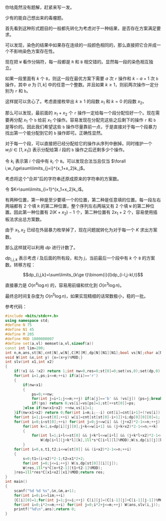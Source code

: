 你咕竟然没有题解，赶紧来写一发。

少有的能自己想出来的毒瘤题。

首先看到这种形式题目的一般都先转化为考虑对于一种结果，是否存在方案满足要求。

可以发现，染色的结果中如果存在连续的一段颜色相同的，那么直接把它合并成一个不影响染色方案存在性。

现在把 `W` 看作分隔符，每一段都是 `R` 和 `B` 相交错的。显然每一段的染色相互独立。

如果一段里面有 $k$ 个 `B`，则这一段在最优方案下需要 $a$ 次 `r` 操作和 $k-a+1$ 次 `b` 操作，其中 $a$ 为 $[1,k]$ 中的任意一个整数。并且如果 $k\ge 1$，则前两次操作一定分别为 `r` 和 `b`。

这样就可以贪心了。考虑直接枚举出 $k\ge 1$ 的段数 $x_1$ 和 $k=0$ 的段数 $x_2$。

那么可以发现，最前面的 $x_1+x_2$ 个 `r` 操作一定给每一个段分配恰好一个。现在需要再分配 $x_1$ 个 `b` 给前 $x_1$ 个操作。容易发现在分配完这些之后剩下的操作 `r` 和 `b` 是等价的。因此我们希望这些 `b` 操作尽量靠前一点，于是直接对于每一个段暴力找出第一个能分配到它的 `b` 操作即可。正确性显然。

对于每一个段，可以直接把已经分配给它的操作从序列中删掉。同时维护一个 $w_i(i\in[1,x_1])$ 表示分配给第 $i$ 段的 `b` 操作之后还剩多少个操作。

令 $k_i$ 表示第 $i$ 个段中有 $k_i$ 个 `B`。可以发现合法当且仅当 $\forall i,w_i\ge\sum\limits_{j=i}^{x_1+x_2}k_j$。

考虑将这个“合并”后的字符串还原成原来的字符串的方案数。

令 $K=\sum\limits_{i=1}^{x_1+x_2}k_i$。

有两种位置，第一种是至少要填一个的位置，第二种是任意填的位置。每一段左右两端都有 $2$ 个填 `R` 的第二种位置，整个序列左右两端又有 $2$ 个填 `W` 的第二种位置。因此第一种位置有 $2(K+x_2)-1$ 个，第二种位置有 $2x_1+2$ 个，容易使用插板法求出总方案数。

由于 $x_1,x_2$ 已经在外层暴力枚举掉了，现在问题就转化为对于每一个 $K$ 求出方案数。

那么这样就可以利用 $dp$ 进行计数了。

$dp_{i,j,k}$ 表示考虑 $i$ 及后面的所有段，和为 $j$，当前最后一个段中有 $k$ 个 `B` 的方案数。转移方程：

$$dp_{i,j,k}=\sum\limits_{k\ge t}\binom{i}{l}dp_{i-l,j-kl,t}$$

直接暴力是 $O(n^4\log n)$ 的，容易用前缀和优化到 $O(n^3\log n)$。

最终总时间复杂度为 $O(n^5\log n)$，如果实现精细的话常数极小，稳的一批。

参考代码：

```cpp
#include <bits/stdc++.h>
using namespace std;
#define N 75
#define N1 45
#define M 205
#define MOD 1000000007
#define set(a,vl) memset(a,vl,sizeof(a))
const int lim=200;
int n,m,ans,st[N],cnt[N],w[N],C[M][M],dp[N][N1][N1];bool vs[N];char a[N];
void W(int &x,int y) {x=(x+y)%MOD;}
int slv(int x1,int x2)
{
	if(!x1 && !x2) return 1;int nw=0,res=0;st[0]=0;set(vs,0);set(dp,0);
	for(int i=1,ps;i<=m;++i) if(a[i]=='r')
	{
		if(nw<x1)
		{
			ps=0;++nw;
			for(int j=i+1;j<=m;++j) if(a[j]=='b' && !vs[j]) {ps=j;break;}
			if(!ps) return 0;vs[i]=vs[ps]=1;st[++st[0]]=ps;
		}else if(nw<x1+x2) ++nw,vs[i]=1;
	}if(nw<x1+x2) return 0;for(int i=m;i;--i) cnt[i]=cnt[i+1]+(!vs[i]);
	for(int i=1;i<=st[0];++i) w[i]=cnt[st[st[0]-i+1]]+i;dp[0][0][0]=1;
	for(int i=0;i<st[0];++i) for(int j=0;j<=w[i] && (j+x2)*2-1<=n;++j)
		for(int k=1,s=dp[i][j][0];j+k<=w[i+1] && (j+k+x2)*2-1<=n;++k)
		{
			for(int l=1;i+l<=st[0] && j+k*l<=w[i+l] && (j+k*l+x2)*2-1<=n;++l)
				W(dp[i+l][j+k*l][k],1ll*s*C[i+l][l]%MOD);W(s,dp[i][j][k]);
		}
	for(int i=0,s,t1,t2;i<=w[st[0]] && (i+x2)*2-1<=n;++i)
	{
		s=0;t1=(i+x2)*2-1;t2=x1*2+2;
		for(int j=0;j<=i;++j) W(s,dp[st[0]][i][j]);
		W(res,1ll*s*C[n+t2-1][t1+t2-1]%MOD);
	}res=1ll*res*C[x1+x2][x1]%MOD;return res;
}
int main()
{
	scanf("%d %d %s",&n,&m,a+1);
	for(int i=0;i<=lim;++i)
	{C[i][0]=1;for(int j=1;j<=i;++j) C[i][j]=(C[i-1][j]+C[i-1][j-1])%MOD;}
	for(int i=0;i*2<=m;++i) for(int j=0;i*2+j<=m;++j) W(ans,slv(i,j));
	printf("%d\n",ans);return 0;
}
```